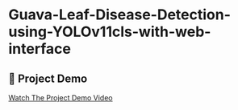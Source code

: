 # Guava-Leaf-Disease-Detection-using-YOLOv11cls-with-web-interface

## 🎥 Project Demo
[Watch The Project Demo Video](https://github.com/anikatahsinofficial01-bit/Guava-Leaf-Disease-Detection-using-YOLOv11cls-with-web-interface/blob/main/Disease%20Detection%20Video.mp4)

